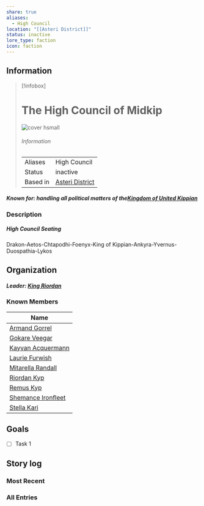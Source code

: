 ```yaml
---
share: true
aliases:
  - High Council
location: "[[Asteri District]]"
status: inactive
lore_type: faction
icon: faction
---
```

## Information
> [!infobox]
> # The High Council of Midkip
> ![cover hsmall](insertimage.png)
> ###### Information
> |   |  |
> | ---- | ---- |
> | Aliases | High Council|
> | Status| inactive|
> | Based in|  [Asteri District](../Locations/Areas/Asteri%20District.md)|
##### Known for: handling all political matters of the[Kingdom of United Kippian](../Locations/Kingdoms/Kingdom%20of%20United%20Kippian.md)
### Description
##### High Council Seating
Drakon-Aetos-Chtapodhi-Foenyx-King of Kippian-Ankyra-Yvernus-Duospathia-Lykos

## Organization
##### Leader: [King Riordan](../../Riordan%20Kyp.md)
### Known Members
| Name                                               |
| -------------------------------------------------- |
| [Armand Gorrel](../../Armand%20Gorrel.md)           |
| [Gokare Veegar](../../Gokare%20Veegar.md)           |
| [Kayvan Acquermann](../../Kayvan%20Acquermann.md)   |
| [Laurie Furwish](../../Laurie%20Furwish.md)         |
| [Mitarella Randall](../../Mitarella%20Randall.md)   |
| [Riordan Kyp](../../Riordan%20Kyp.md)               |
| [Remus Kyp](../../Remus%20Kyp.md)                   |
| [Shemance Ironfleet](../../Shemance%20Ironfleet.md) |
| [Stella Kari](../../Stella%20Kari.md)               |

## Goals
- [ ] Task 1
## Story log
### Most Recent

### All Entries
